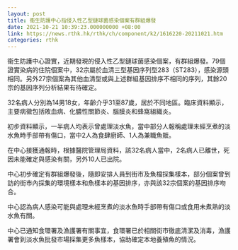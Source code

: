 ```yaml
---
layout: post
title: 衞生防護中心指侵入性乙型鏈球菌感染個案有群組爆發
date: 2021-10-21 10:39:23.000000000 +08:00
link: https://news.rthk.hk/rthk/ch/component/k2/1616220-20211021.htm
categories: rthk
---
```


衞生防護中心證實，近期發現的侵入性乙型鏈球菌感染個案，有群組爆發。79個證實染病的住院個案中，32宗屬於血清三型基因序列型283（ST283），感染源頭相同。另外27宗個案為其他血清型或與上述群組基因排序不相同的序列，其餘20宗的基因序列分析結果有待確定。

32名病人分別為14男18女，年齡介乎31至87歲，居於不同地區。臨床資料顯示，主要病徵包括敗血病、化膿性關節炎、腦膜炎和蜂窩組織炎。

初步資料顯示，一半病人均表示曾處理淡水魚，當中部分人報稱處理未經烹煮的淡水魚時手部帶有傷口，當中2人為食肆廚師、1人為兼職魚販。

在中心接獲通報時，根據醫院管理局資料，該32名病人當中，2名病人已離世，死因未能確定與感染有關，另外10人已出院。

中心初步確定有群組爆發後，隨即安排人員到街市及魚檔採集樣本，部分個案曾到訪的街市內採集的環境樣本和魚樣本的基因排序，亦與該32宗個案的基因排序吻合。

中心認為病人感染可能與處理未經烹煮的淡水魚時手部帶有傷口或食用未煮熟的淡水魚有關。 

中心已通知食環署及漁護署有關事宜，食環署已於相關街市徹底清潔及消毒，漁護署會到淡水魚批發市場採集更多魚樣本，協助確定本地養殖魚的情況。
